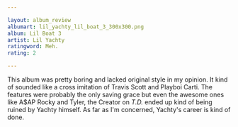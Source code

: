 ```yaml
---

layout: album_review
albumart: lil_yachty_lil_boat_3_300x300.png
album: Lil Boat 3
artist: Lil Yachty
ratingword: Meh.
rating: 2

---
```


This album was pretty boring and lacked original style in my opinion. It kind of
sounded like a cross imitation of Travis Scott and Playboi Carti. The features
were probably the only saving grace but even the awesome ones like A$AP Rocky
and Tyler, the Creator on *T.D.* ended up kind of being ruined by Yachty
himself. As far as I'm concerned, Yachty's career is kind of done.
